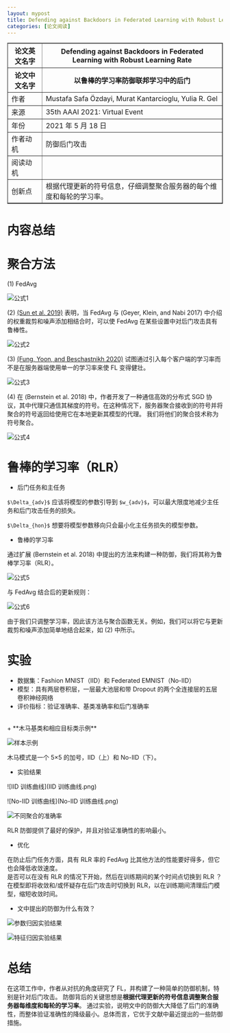 ```yaml
---
layout: mypost
title: Defending against Backdoors in Federated Learning with Robust Learning Rate
categories: [论文阅读]
---
```


<table border="1">
    <tr>
        <th>论文英文名字</th>
        <th>Defending against Backdoors in Federated Learning with Robust Learning Rate</th>
    </tr>
    <tr>
        <th>论文中文名字</th>
        <th>以鲁棒的学习率防御联邦学习中的后门</th>
    </tr>
    <tr>
        <td>作者</td>
        <td>Mustafa Safa Özdayi, Murat Kantarcioglu, Yulia R. Gel</td>
    </tr>
    <tr>
        <td>来源</td>
        <td>35th AAAI 2021: Virtual Event</td>
    </tr>
    <tr>
        <td>年份</td>
        <td>2021 年 5 月 18 日</td>
    </tr>
    <tr>
        <td>作者动机</td>
        <td>防御后门攻击</td>
    </tr>
    <tr>
        <td>阅读动机</td>
        <td></td>
    </tr>
    <tr>
        <td>创新点</td>
        <td>根据代理更新的符号信息，仔细调整聚合服务器的每个维度和每轮的学习率。</td>
    </tr>
</table>

# 内容总结  

# 聚合方法

(1) FedAvg

![公式1](公式1.png)

(2) [(Sun et al. 2019)](https://caiji-bai.github.io/posts/2022/05/21/Can-You-Really-Backdoor-Federated-Learning.html) 表明，当 FedAvg 与 (Geyer, Klein, and Nabi 2017) 中介绍的权重裁剪和噪声添加相结合时，可以使 FedAvg 在某些设置中对后门攻击具有鲁棒性。

![公式2](公式2.png)

(3) [(Fung, Yoon, and Beschastnikh 2020)](https://caiji-bai.github.io/posts/2022/05/21/Can-You-Really-Backdoor-Federated-Learning.html) 试图通过引入每个客户端的学习率而不是在服务器端使用单一的学习率来使 FL 变得健壮。

![公式3](公式3.png)

(4) 在 (Bernstein et al. 2018) 中，作者开发了一种通信高效的分布式 SGD 协议，其中代理只通信其梯度的符号。在这种情况下，服务器聚合接收到的符号并将聚合的符号返回给使用它在本地更新其模型的代理。 我们将他们的聚合技术称为符号聚合。

![公式4](公式4.png)

# 鲁棒的学习率（RLR）

+ 后门任务和主任务

`$\Delta_{adv}$` 应该将模型的参数引导到 `$w_{adv}$`，可以最大限度地减少主任务和后门攻击任务的损失。

`$\Delta_{hon}$` 想要将模型参数移向只会最小化主任务损失的模型参数。

+ 鲁棒的学习率

通过扩展 (Bernstein et al. 2018) 中提出的方法来构建一种防御，我们将其称为鲁棒学习率（RLR）。

![公式5](公式5.png)

与 FedAvg 结合后的更新规则：

![公式6](公式6.png)

由于我们只调整学习率，因此该方法与聚合函数无关。例如，我们可以将它与更新裁剪和噪声添加简单地结合起来，如 (2) 中所示。

# 实验

+ 数据集：Fashion MNIST（IID）和 Federated EMNIST（No-IID）
+ 模型：具有两层卷积层，一层最大池层和带 Dropout 的两个全连接层的五层卷积神经网络
+ 评价指标：验证准确率、基类准确率和后门准确率
<br>
+ **木马基类和相应目标类示例**

![样本示例](样本示例.png)

木马模式是一个 5×5 的加号，IID（上）和 No-IID（下）。

+ 实验结果

![IID 训练曲线](IID 训练曲线.png)

![No-IID 训练曲线](No-IID 训练曲线.png)

![不同聚合的准确率](不同聚合的准确率.png)

RLR 防御提供了最好的保护，并且对验证准确性的影响最小。

+ 优化

在防止后门任务方面，具有 RLR 率的 FedAvg 比其他方法的性能要好得多，但它也会降低收敛速度。  
是否可以在没有 RLR 的情况下开始，然后在训练期间的某个时间点切换到 RLR ？  
在模型即将收敛和/或怀疑存在后门攻击时切换到 RLR，以在训练期间清理后门模型，缩短收敛时间。

+ 文中提出的防御为什么有效？

![参数归因实验结果](参数归因实验结果.png)

![特征归因实验结果](特征归因实验结果.png)

# 总结

在这项工作中，作者从对抗的角度研究了 FL，并构建了一种简单的防御机制，特别是针对后门攻击。 防御背后的关键思想是**根据代理更新的符号信息调整聚合服务器每维度和每轮的学习率**。 通过实验，说明文中的防御大大降低了后门的准确性，而整体验证准确性的降级最小。总体而言，它优于文献中最近提出的一些防御措施。

